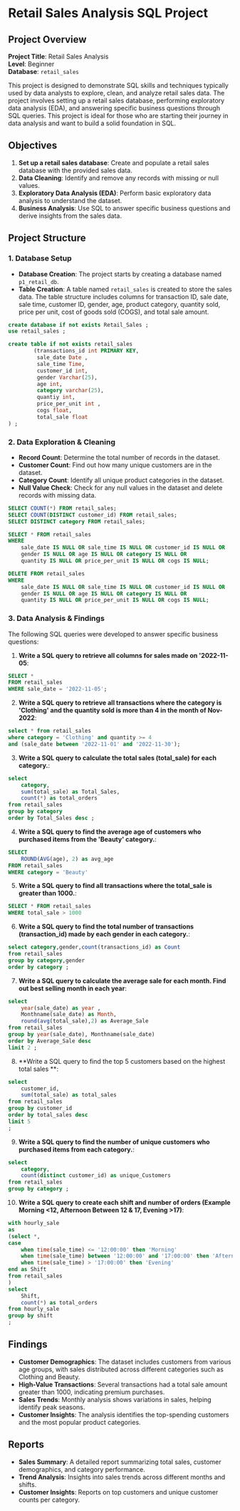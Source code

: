 # Retail Sales Analysis SQL Project

## Project Overview

**Project Title**: Retail Sales Analysis  
**Level**: Beginner  
**Database**: `retail_sales`

This project is designed to demonstrate SQL skills and techniques typically used by data analysts to explore, clean, and analyze retail sales data. The project involves setting up a retail sales database, performing exploratory data analysis (EDA), and answering specific business questions through SQL queries. This project is ideal for those who are starting their journey in data analysis and want to build a solid foundation in SQL.

## Objectives

1. **Set up a retail sales database**: Create and populate a retail sales database with the provided sales data.
2. **Data Cleaning**: Identify and remove any records with missing or null values.
3. **Exploratory Data Analysis (EDA)**: Perform basic exploratory data analysis to understand the dataset.
4. **Business Analysis**: Use SQL to answer specific business questions and derive insights from the sales data.

## Project Structure

### 1. Database Setup

- **Database Creation**: The project starts by creating a database named `p1_retail_db`.
- **Table Creation**: A table named `retail_sales` is created to store the sales data. The table structure includes columns for transaction ID, sale date, sale time, customer ID, gender, age, product category, quantity sold, price per unit, cost of goods sold (COGS), and total sale amount.

```sql
create database if not exists Retail_Sales ;
use retail_sales ;

create table if not exists retail_sales 
		(transactions_id int PRIMARY KEY,
         sale_date Date ,
         sale_time Time,
         customer_id int,
         gender	Varchar(25),
         age int,
         category varchar(25),	
         quantiy int,
         price_per_unit	int ,
         cogs float,
         total_sale float
) ;
```

### 2. Data Exploration & Cleaning

- **Record Count**: Determine the total number of records in the dataset.
- **Customer Count**: Find out how many unique customers are in the dataset.
- **Category Count**: Identify all unique product categories in the dataset.
- **Null Value Check**: Check for any null values in the dataset and delete records with missing data.

```sql
SELECT COUNT(*) FROM retail_sales;
SELECT COUNT(DISTINCT customer_id) FROM retail_sales;
SELECT DISTINCT category FROM retail_sales;

SELECT * FROM retail_sales
WHERE 
    sale_date IS NULL OR sale_time IS NULL OR customer_id IS NULL OR 
    gender IS NULL OR age IS NULL OR category IS NULL OR  
    quantity IS NULL OR price_per_unit IS NULL OR cogs IS NULL;

DELETE FROM retail_sales
WHERE 
    sale_date IS NULL OR sale_time IS NULL OR customer_id IS NULL OR 
    gender IS NULL OR age IS NULL OR category IS NULL OR 
    quantity IS NULL OR price_per_unit IS NULL OR cogs IS NULL;
```

### 3. Data Analysis & Findings

The following SQL queries were developed to answer specific business questions:

1. **Write a SQL query to retrieve all columns for sales made on '2022-11-05**:
```sql
SELECT *
FROM retail_sales
WHERE sale_date = '2022-11-05';
```

2. **Write a SQL query to retrieve all transactions where the category is 'Clothing' and the quantity sold is more than 4 in the month of Nov-2022**:
```sql
select * from retail_sales
where category = 'Clothing' and quantity >= 4 
and (sale_date between '2022-11-01' and '2022-11-30');
```

3. **Write a SQL query to calculate the total sales (total_sale) for each category.**:
```sql
select 
	category,
    sum(total_sale) as Total_Sales,
    count(*) as total_orders
from retail_sales
group by category 
order by Total_Sales desc ;
```

4. **Write a SQL query to find the average age of customers who purchased items from the 'Beauty' category.**:
```sql
SELECT
    ROUND(AVG(age), 2) as avg_age
FROM retail_sales
WHERE category = 'Beauty'
```

5. **Write a SQL query to find all transactions where the total_sale is greater than 1000.**:
```sql
SELECT * FROM retail_sales
WHERE total_sale > 1000
```

6. **Write a SQL query to find the total number of transactions (transaction_id) made by each gender in each category.**:
```sql
select category,gender,count(transactions_id) as Count
from retail_sales 
group by category,gender 
order by category ;
```

7. **Write a SQL query to calculate the average sale for each month. Find out best selling month in each year**:
```sql
select 
	year(sale_date) as year ,
	Monthname(sale_date) as Month, 
	round(avg(total_sale),2) as Average_Sale
from retail_sales 
group by year(sale_date), Monthname(sale_date) 
order by Average_Sale desc 
limit 2 ;
```

8. **Write a SQL query to find the top 5 customers based on the highest total sales **:
```sql
select 
	customer_id,
	sum(total_sale) as total_sales
from retail_sales
group by customer_id
order by total_sales desc
limit 5
;
```

9. **Write a SQL query to find the number of unique customers who purchased items from each category.**:
```sql
select 
	category,
    count(distinct customer_id) as unique_Customers 
from retail_sales 
group by category ;
```

10. **Write a SQL query to create each shift and number of orders (Example Morning <12, Afternoon Between 12 & 17, Evening >17)**:
```sql
with hourly_sale
as
(select *,
case 
    when time(sale_time) <= '12:00:00' then 'Morning'
	when time(sale_time) between '12:00:00' and '17:00:00' then 'Afternoon'
	when time(sale_time) > '17:00:00' then 'Evening'
end as Shift
from retail_sales 
)
select
	Shift,
    count(*) as total_orders
from hourly_sale
group by shift
;
```

## Findings

- **Customer Demographics**: The dataset includes customers from various age groups, with sales distributed across different categories such as Clothing and Beauty.
- **High-Value Transactions**: Several transactions had a total sale amount greater than 1000, indicating premium purchases.
- **Sales Trends**: Monthly analysis shows variations in sales, helping identify peak seasons.
- **Customer Insights**: The analysis identifies the top-spending customers and the most popular product categories.

## Reports

- **Sales Summary**: A detailed report summarizing total sales, customer demographics, and category performance.
- **Trend Analysis**: Insights into sales trends across different months and shifts.
- **Customer Insights**: Reports on top customers and unique customer counts per category.
